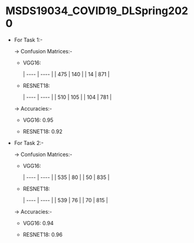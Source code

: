 # MSDS19034_COVID19_DLSpring2020

- For Task 1:-

  -> Confusion Matrices:-

    - VGG16: 
               
       | ---- | ---- |
       | 475  | 140  |
       | 14   | 871  |

    - RESNET18: 
    
       | ---- | ---- |
       | 510  | 105  |
       | 104  | 781  |


  -> Accuracies:-

    - VGG16: 0.95

    - RESNET18: 0.92
   
   
- For Task 2:-

  -> Confusion Matrices:-

    - VGG16:
               
       | ---- | ---- |
       | 535  | 80   |
       | 50   | 835  |


    - RESNET18:

       | ---- | ---- |
       | 539  | 76   |
       | 70   | 815  |


  -> Accuracies:-

    - VGG16: 0.94

    - RESNET18: 0.96
